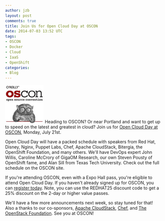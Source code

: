 ```yaml
---
author: jzb
layout: post
comments: true
title: Join Us for Open Cloud Day at OSCON
date: 2014-07-03 13:52 UTC
tags:
- OSCON
- Docker
- Cloud
- IaaS
- OpenShift
categories:
- Blog
---
```

![](/images/blog/oscon-logo.jpg)
Heading to OSCON? Or near Portland and want to get up to speed on the latest and greatest in cloud? Join us for [Open Cloud Day at OSCON](http://www.oscon.com/oscon2014/public/content/open-cloud-day), Monday, July 21st. 

Open Cloud Day will have a packed schedule with speakers from Red Hat, Disney, Nginx, Puppet Labs, Chef, Apache CloudStack, Bitergia, the OpenShift Foundation, and many others. We'll have DevOps expert John Willis, Caroline McCrory of GigaOM Research, our own Steven Pousty of OpenShift fame, and Alan Sill from Texas Tech University. Check out the full schedule on the OSCON site. 

If you're attending OSCON, even with a Expo Hall pass, you're eligible to attend Open Cloud Day. If you haven't already signed up for OSCON, you can [register today](https://en.oreilly.com/oscon2014/public/register). Note, you can use the REDHAT25 discount code to get a 25% discount on the 2-day or higher value passes. 

We'll have a few more announcements next week, so stay tuned for that! Also a thanks to our co-sponsors, [Apache CloudStack](http://cloudstack.apache.org), [Chef](http://www.getchef.com/), and [The OpenStack Foundation](http://www.openstack.org/foundation/). See you at OSCON!
